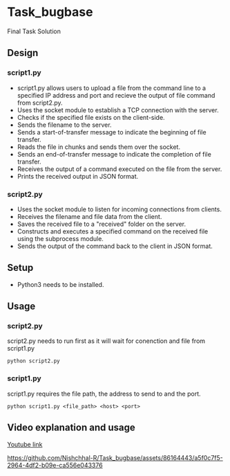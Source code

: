 # Task_bugbase
Final Task Solution

## Design
### script1.py
<ul>
  <li>script1.py allows users to upload a file from the command line to a specified IP address and port and recieve the output of file command from script2.py.</li>
  <li>Uses the socket module to establish a TCP connection with the server.</li>
<li>Checks if the specified file exists on the client-side.</li>
<li>Sends the filename to the server.</li>
<li>Sends a start-of-transfer message to indicate the beginning of file transfer.</li>
<li>Reads the file in chunks and sends them over the socket.</li>
<li>Sends an end-of-transfer message to indicate the completion of file transfer.</li>
<li>Receives the output of a command executed on the file from the server.</li>
<li>Prints the received output in JSON format.</li>
</ul>

### script2.py
<ul>
  <li>Uses the socket module to listen for incoming connections from clients.</li>
<li>Receives the filename and file data from the client.</li>
<li>Saves the received file to a "received" folder on the server.</li>
<li>Constructs and executes a specified command on the received file using the subprocess module.</li>
<li>Sends the output of the command back to the client in JSON format.</li>
</ul>

## Setup
<ul>
  <li>Python3 needs to be installed.</li>
</ul>

## Usage
### script2.py
script2.py needs to run first as it will wait for conenction and file from script1.py
```
python script2.py
```

### script1.py
script1.py requires the file path, the address to send to and the port.
```
python script1.py <file_path> <host> <port>
```

## Video explanation and usage
[Youtube link](https://youtu.be/gauNX-PAUhE)

https://github.com/Nishchhal-R/Task_bugbase/assets/86164443/a5f0c7f5-2964-4df2-b09e-ca556e043376

